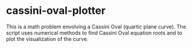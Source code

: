 # cassini-oval-plotter

This is a math problem envolving a Cassini Oval (quartic plane curve). The script uses numerical methods to find Cassini Oval equation roots and to plot the visualization of the curve. 
